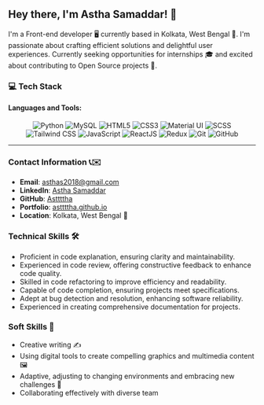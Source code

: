 ## Hey there, I'm Astha Samaddar! 👋

I'm a Front-end developer 🖥️ currently based in Kolkata, West Bengal 🌆. I'm passionate about crafting efficient solutions and delightful user experiences. Currently seeking opportunities for internships 🎓 and excited about contributing to Open Source projects 🚀.

### 💻 Tech Stack

#### Languages and Tools:
<div align="center">

![Python](https://img.shields.io/badge/Python-3776AB?style=for-the-badge&logo=python&logoColor=white)
![MySQL](https://img.shields.io/badge/MySQL-4479A1?style=for-the-badge&logo=mysql&logoColor=white)
![HTML5](https://img.shields.io/badge/HTML5-E34F26?style=for-the-badge&logo=html5&logoColor=white)
![CSS3](https://img.shields.io/badge/CSS3-1572B6?style=for-the-badge&logo=css3&logoColor=white)
![Material UI](https://img.shields.io/badge/Material_UI-0081CB?style=for-the-badge&logo=material-ui&logoColor=white)
![SCSS](https://img.shields.io/badge/SCSS-CC6699?style=for-the-badge&logo=sass&logoColor=white)
![Tailwind CSS](https://img.shields.io/badge/Tailwind_CSS-38B2AC?style=for-the-badge&logo=tailwind-css&logoColor=white)
![JavaScript](https://img.shields.io/badge/JavaScript-F7DF1E?style=for-the-badge&logo=javascript&logoColor=black)
![ReactJS](https://img.shields.io/badge/ReactJS-61DAFB?style=for-the-badge&logo=react&logoColor=white)
![Redux](https://img.shields.io/badge/Redux-764ABC?style=for-the-badge&logo=redux&logoColor=white)
![Git](https://img.shields.io/badge/Git-F05032?style=for-the-badge&logo=git&logoColor=white)
![GitHub](https://img.shields.io/badge/GitHub-181717?style=for-the-badge&logo=github&logoColor=white)

</div>

---

### Contact Information 📞✉️
- **Email**: asthas2018@gmail.com
- **LinkedIn**: [Astha Samaddar](https://www.linkedin.com/in/astha-samaddar/)
- **GitHub**: [Asttttha](https://github.com/Asttttha)
- **Portfolio**: [asttttha.github.io](https://asttttha.github.io/)
- **Location**: Kolkata, West Bengal 🌆

### Technical Skills 🛠️
- Proficient in code explanation, ensuring clarity and maintainability. 
- Experienced in code review, offering constructive feedback to enhance code quality. 
- Skilled in code refactoring to improve efficiency and readability. 
- Capable of code completion, ensuring projects meet specifications. 
- Adept at bug detection and resolution, enhancing software reliability. 
- Experienced in creating comprehensive documentation for projects. 

### Soft Skills 🧠
- Creative writing ✍️
- Using digital tools to create compelling graphics and multimedia content 🖼️
- Adaptive, adjusting to changing environments and embracing new challenges 🌱
- Collaborating effectively with diverse team
